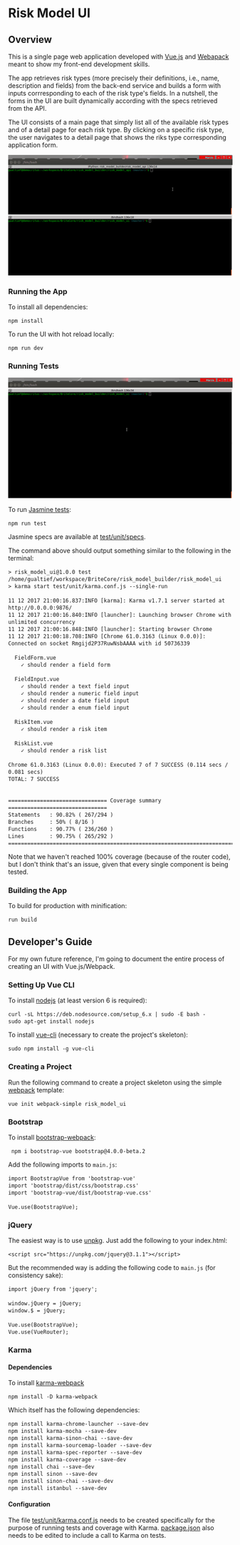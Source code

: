 # Risk Model UI

## Overview

This is a single page web application developed with [Vue.js](https://vuejs.org) and [Webapack](https://webpack.js.org/) meant to show my front-end development skills.

The app retrieves risk types (more precisely their definitions, i.e., name, description and fields) from the back-end service and builds a form with inputs corrresponding to each of the risk type's fields. In a nutshell, the forms in the UI are built dynamically according with the specs retrieved from the API.

The UI consists of a main page that simply list all of the available risk types and of a detail page for each risk type. By clicking on a specific risk type, the user navigates to a detail page that shows the riks type corresponding application form.

<kbd>![Risks App ER Diagram](../images/run_ui.gif)</kbd>

### Running the App

To install all dependencies:

    npm install

To run the UI with hot reload locally:

    npm run dev

### Running Tests

<kbd>![Risks App ER Diagram](../images/run_ui_tests.gif)</kbd>

To run [Jasmine tests](https://jasmine.github.io/):

    npm run test

Jasmine specs are available at [test/unit/specs](test/unit/specs).

The command above should output something similar to the following in the terminal:

    > risk_model_ui@1.0.0 test /home/gualtief/workspace/BriteCore/risk_model_builder/risk_model_ui
    > karma start test/unit/karma.conf.js --single-run
     
    11 12 2017 21:00:16.837:INFO [karma]: Karma v1.7.1 server started at http://0.0.0.0:9876/
    11 12 2017 21:00:16.840:INFO [launcher]: Launching browser Chrome with unlimited concurrency
    11 12 2017 21:00:16.848:INFO [launcher]: Starting browser Chrome
    11 12 2017 21:00:18.708:INFO [Chrome 61.0.3163 (Linux 0.0.0)]: Connected on socket Rmgijd2P37RuwNsbAAAA with id 50736339
     
      FieldForm.vue
        ✓ should render a field form
     
      FieldInput.vue
        ✓ should render a text field input
        ✓ should render a numeric field input
        ✓ should render a date field input
        ✓ should render a enum field input
     
      RiskItem.vue
        ✓ should render a risk item
     
      RiskList.vue
        ✓ should render a risk list
     
    Chrome 61.0.3163 (Linux 0.0.0): Executed 7 of 7 SUCCESS (0.114 secs / 0.081 secs)
    TOTAL: 7 SUCCESS
     
     
    =============================== Coverage summary ===============================
    Statements   : 90.82% ( 267/294 )
    Branches     : 50% ( 8/16 )
    Functions    : 90.77% ( 236/260 )
    Lines        : 90.75% ( 265/292 )
    ================================================================================

Note that we haven't reached 100% coverage (because of the router code), but I don't think that's an issue, given that every single component is being tested.

### Building the App

To build for production with minification:

    run build

## Developer's Guide

For my own future reference, I'm going to document the entire process of creating an UI with Vue.js/Webpack.

### Setting Up Vue CLI

To install [nodejs](https://nodejs.org/en/) (at least version 6 is required):

    curl -sL https://deb.nodesource.com/setup_6.x | sudo -E bash -
    sudo apt-get install nodejs

To install [vue-cli](https://github.com/vuejs/vue-cli) (necessary to create the project's skeleton):

    sudo npm install -g vue-cli

### Creating a Project

Run the following command to create a project skeleton using the simple [webpack](https://webpack.js.org/) template:

    vue init webpack-simple risk_model_ui

### Bootstrap

To install [bootstrap-webpack](https://github.com/gowravshekar/bootstrap-webpack):

     npm i bootstrap-vue bootstrap@4.0.0-beta.2

Add the following imports to `main.js`:

    import BootstrapVue from 'bootstrap-vue'
    import 'bootstrap/dist/css/bootstrap.css'
    import 'bootstrap-vue/dist/bootstrap-vue.css'
     
    Vue.use(BootstrapVue);

### jQuery

The easiest way is to use [unpkg](https://unpkg.com/#/). Just add the following to your index.html:

    <script src="https://unpkg.com/jquery@3.1.1"></script>

But the recommended way is adding the following code to `main.js` (for consistency sake):

    import jQuery from 'jquery';
     
    window.jQuery = jQuery;
    window.$ = jQuery;
     
    Vue.use(BootstrapVue);
    Vue.use(VueRouter);

### Karma

#### Dependencies

To install [karma-webpack](https://github.com/webpack-contrib/karma-webpack)

    npm install -D karma-webpack

Which itself has the following dependencies:

    npm install karma-chrome-launcher --save-dev
    npm install karma-mocha --save-dev
    npm install karma-sinon-chai --save-dev
    npm install karma-sourcemap-loader --save-dev
    npm install karma-spec-reporter --save-dev
    npm install karma-coverage --save-dev
    npm install chai --save-dev
    npm install sinon --save-dev
    npm install sinon-chai --save-dev
    npm install istanbul --save-dev

#### Configuration

The file [test/unit/karma.conf.js](test/unit/karma.conf.js) needs to be created specifically for the purpose of running tests and coverage with Karma.
[package.json](package.json) also needs to be edited to include a call to Karma on tests.
